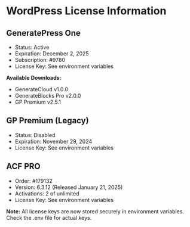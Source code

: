 # WordPress License Information

## GeneratePress One
- Status: Active
- Expiration: December 2, 2025
- Subscription: #9780
- License Key: See environment variables

**Available Downloads:**
- GenerateCloud v1.0.0
- GenerateBlocks Pro v2.0.0
- GP Premium v2.5.1

## GP Premium (Legacy)
- Status: Disabled
- Expiration: November 29, 2024
- License Key: See environment variables

## ACF PRO
- Order: #179132
- Version: 6.3.12 (Released January 21, 2025)
- Activations: 2 of unlimited
- License Key: See environment variables

**Note:** All license keys are now stored securely in environment variables. Check the .env file for actual keys.